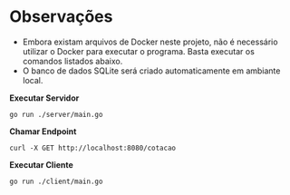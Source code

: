 # Observações

- Embora existam arquivos de Docker neste projeto, não é necessário utilizar o Docker para executar o programa. Basta executar os comandos listados abaixo.
- O banco de dados SQLite será criado automaticamente em ambiante local.


**Executar Servidor**

```
go run ./server/main.go
```

**Chamar Endpoint**

```
curl -X GET http://localhost:8080/cotacao
```

**Executar Cliente**

```
go run ./client/main.go
```